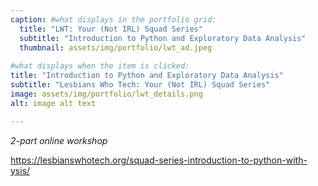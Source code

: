 ```yaml
---
caption: #what displays in the portfolio grid:
  title: "LWT: Your (Not IRL) Squad Series" 
  subtitle: "Introduction to Python and Exploratory Data Analysis"
  thumbnail: assets/img/portfolio/lwt_ad.jpeg
  
#what displays when the item is clicked:
title: "Introduction to Python and Exploratory Data Analysis"
subtitle: "Lesbians Who Tech: Your (Not IRL) Squad Series"
image: assets/img/portfolio/lwt_details.png
alt: image alt text

---
```

_2-part online workshop_

https://lesbianswhotech.org/squad-series-introduction-to-python-with-ysis/
